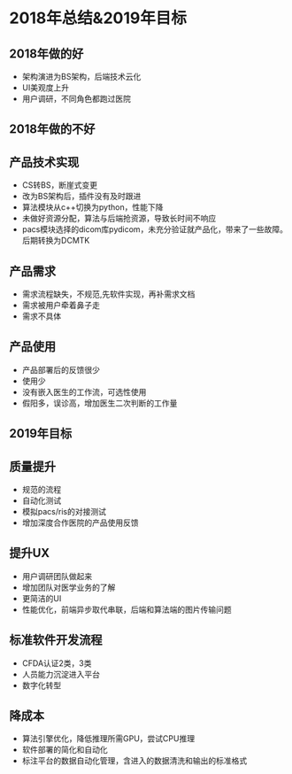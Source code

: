 
# 2018年总结&2019年目标

## 2018年做的好
* 架构演进为BS架构，后端技术云化
* UI美观度上升
* 用户调研，不同角色都跑过医院

## 2018年做的不好

## 产品技术实现
* CS转BS，断崖式变更
* 改为BS架构后，插件没有及时跟进
* 算法模块从c++切换为python，性能下降
* 未做好资源分配，算法与后端抢资源，导致长时间不响应
* pacs模块选择的dicom库pydicom，未充分验证就产品化，带来了一些故障。后期转换为DCMTK

## 产品需求
* 需求流程缺失，不规范,先软件实现，再补需求文档
* 需求被用户牵着鼻子走
* 需求不具体

## 产品使用
* 产品部署后的反馈很少
* 使用少
* 没有嵌入医生的工作流，可选性使用
* 假阳多，误诊高，增加医生二次判断的工作量


## 2019年目标

## 质量提升
- 规范的流程
- 自动化测试
- 模拟pacs/ris的对接测试
- 增加深度合作医院的产品使用反馈

## 提升UX
- 用户调研团队做起来
- 增加团队对医学业务的了解
- 更简洁的UI
- 性能优化，前端异步取代串联，后端和算法端的图片传输问题

## 标准软件开发流程
- CFDA认证2类，3类
- 人员能力沉淀进入平台
- 数字化转型

## 降成本
- 算法引擎优化，降低推理所需GPU，尝试CPU推理
- 软件部署的简化和自动化
- 标注平台的数据自动化管理，含进入的数据清洗和输出的标准格式


